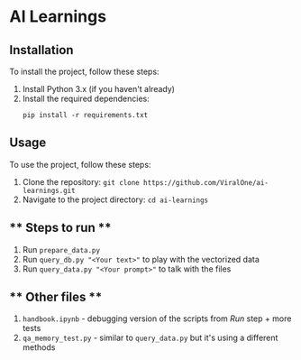 
# AI Learnings

**Installation**
---------------

To install the project, follow these steps:

1. Install Python 3.x (if you haven't already)
2. Install the required dependencies:
   ```
   pip install -r requirements.txt
   ```

**Usage**
---------

To use the project, follow these steps:

1. Clone the repository: `git clone https://github.com/ViralOne/ai-learnings.git`
2. Navigate to the project directory: `cd ai-learnings`

** Steps to run **
---------
1. Run `prepare_data.py`
2. Run `query_db.py "<Your text>"` to play with the vectorized data
3. Run `query_data.py "<Your prompt>"` to talk with the files

** Other files **
---------
1. `handbook.ipynb` - debugging version of the scripts from *Run* step + more tests
2. `qa_memory_test.py` - similar to `query_data.py` but it's using a different methods